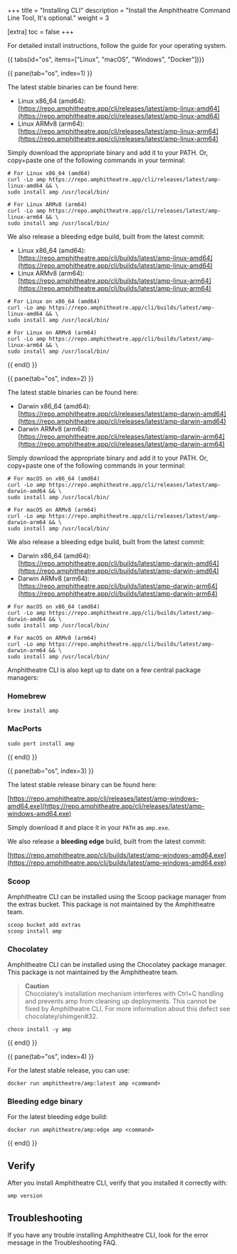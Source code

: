 +++
title = "Installing CLI"
description = "Install the Amphitheatre Command Line Tool, It's optional."
weight = 3

[extra]
toc = false
+++

For detailed install instructions, follow the guide for your operating system.

{{ tabs(id="os", items=["Linux", "macOS", "Windows", "Docker"])}}

{{ pane(tab="os", index=1) }}

The latest stable binaries can be found here:

- Linux x86_64 (amd64): [https://repo.amphitheatre.app/cli/releases/latest/amp-linux-amd64](https://repo.amphitheatre.app/cli/releases/latest/amp-linux-amd64)
- Linux ARMv8 (arm64): [https://repo.amphitheatre.app/cli/releases/latest/amp-linux-arm64](https://repo.amphitheatre.app/cli/releases/latest/amp-linux-arm64)

Simply download the appropriate binary and add it to your PATH. Or, copy+paste
one of the following commands in your terminal:

```
# For Linux x86_64 (amd64)
curl -Lo amp https://repo.amphitheatre.app/cli/releases/latest/amp-linux-amd64 && \
sudo install amp /usr/local/bin/
```

```
# For Linux ARMv8 (arm64)
curl -Lo amp https://repo.amphitheatre.app/cli/releases/latest/amp-linux-arm64 && \
sudo install amp /usr/local/bin/
```

We also release a bleeding edge build, built from the latest commit:

- Linux x86_64 (amd64): [https://repo.amphitheatre.app/cli/builds/latest/amp-linux-amd64](https://repo.amphitheatre.app/cli/builds/latest/amp-linux-amd64)
- Linux ARMv8 (arm64): [https://repo.amphitheatre.app/cli/builds/latest/amp-linux-arm64](https://repo.amphitheatre.app/cli/builds/latest/amp-linux-arm64)

```
# For Linux on x86_64 (amd64)
curl -Lo amp https://repo.amphitheatre.app/cli/builds/latest/amp-linux-amd64 && \
sudo install amp /usr/local/bin/
```

```
# For Linux on ARMv8 (arm64)
curl -Lo amp https://repo.amphitheatre.app/cli/builds/latest/amp-linux-arm64 && \
sudo install amp /usr/local/bin/
```

{{ end() }}

{{ pane(tab="os", index=2) }}

The latest stable binaries can be found here:

- Darwin x86_64 (amd64): [https://repo.amphitheatre.app/cli/releases/latest/amp-darwin-amd64](https://repo.amphitheatre.app/cli/releases/latest/amp-darwin-amd64)
- Darwin ARMv8 (arm64): [https://repo.amphitheatre.app/cli/releases/latest/amp-darwin-arm64](https://repo.amphitheatre.app/cli/releases/latest/amp-darwin-arm64)

Simply download the appropriate binary and add it to your PATH. Or, copy+paste
one of the following commands in your terminal:

```
# For macOS on x86_64 (amd64)
curl -Lo amp https://repo.amphitheatre.app/cli/releases/latest/amp-darwin-amd64 && \
sudo install amp /usr/local/bin/
```

```
# For macOS on ARMv8 (arm64)
curl -Lo amp https://repo.amphitheatre.app/cli/releases/latest/amp-darwin-arm64 && \
sudo install amp /usr/local/bin/
```

We also release a bleeding edge build, built from the latest commit:

- Darwin x86_64 (amd64): [https://repo.amphitheatre.app/cli/builds/latest/amp-darwin-amd64](https://repo.amphitheatre.app/cli/builds/latest/amp-darwin-amd64)
- Darwin ARMv8 (arm64): [https://repo.amphitheatre.app/cli/builds/latest/amp-darwin-arm64](https://repo.amphitheatre.app/cli/builds/latest/amp-darwin-arm64)

```
# For macOS on x86_64 (amd64)
curl -Lo amp https://repo.amphitheatre.app/cli/builds/latest/amp-darwin-amd64 && \
sudo install amp /usr/local/bin/
```

```
# For macOS on ARMv8 (arm64)
curl -Lo amp https://repo.amphitheatre.app/cli/builds/latest/amp-darwin-arm64 && \
sudo install amp /usr/local/bin/
```

Amphitheatre CLI is also kept up to date on a few central package managers:

### Homebrew

```
brew install amp
```

### MacPorts

```
sudo port install amp
```

{{ end() }}

{{ pane(tab="os", index=3) }}

The latest stable release binary can be found here:

[https://repo.amphitheatre.app/cli/releases/latest/amp-windows-amd64.exe](https://repo.amphitheatre.app/cli/releases/latest/amp-windows-amd64.exe)

Simply download it and place it in your `PATH` as `amp.exe`.

We also release a **bleeding edge** build, built from the latest commit:

[https://repo.amphitheatre.app/cli/builds/latest/amp-windows-amd64.exe](https://repo.amphitheatre.app/cli/builds/latest/amp-windows-amd64.exe)

### Scoop

Amphitheatre CLI can be installed using the Scoop package manager from the
extras bucket. This package is not maintained by the Amphitheatre team.

```
scoop bucket add extras
scoop install amp
```

### Chocolatey

Amphitheatre CLI can be installed using the Chocolatey package manager. This
package is not maintained by the Amphitheatre team.

> **Caution**\
Chocolatey’s installation mechanism interferes with Ctrl+C handling and prevents
amp from cleaning up deployments. This cannot be fixed by Amphitheatre CLI. For
more information about this defect see chocolatey/shimgen#32.

```
choco install -y amp
```

{{ end() }}

{{ pane(tab="os", index=4) }}

For the latest stable release, you can use:

```
docker run amphitheatre/amp:latest amp <command>
```

### Bleeding edge binary

For the latest bleeding edge build:

```
docker run amphitheatre/amp:edge amp <command>
```

{{ end() }}

## Verify

After you install Amphitheatre CLI, verify that you installed it correctly with:

```
amp version
```

## Troubleshooting

If you have any trouble installing Amphitheatre CLI, look for the error message
in the Troubleshooting FAQ.